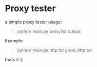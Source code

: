 # Proxy tester

a simple proxy tester usage:

> python main.py proxylist output

Example:

> python main.py http.txt good_http.txt

thats it :)
